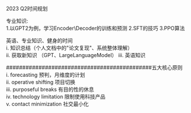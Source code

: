 2023 Q2时间规划  
  
专业知识:  
1.以GPT2为例，学习Encoder\Decoder的训练和预测
2.SFT的技巧
3.PPO算法
  
英语、专业知识、健身的时间  
i. 知识总结（个人文档中的"论文复现"、系统整体理解）  
ii. 获取新知识 （GPT、LargeLanguageModel） iii. 英语知识  
  
#############################################五大核心原则  
i. forecasting 预判，月维度的计划  
ii. operative shifting 项目切换  
iii. purposeful breaks 有目的性的休息  
iv. technology limitation 限制使用科技产品   
v. contact minimization 社交最小化  